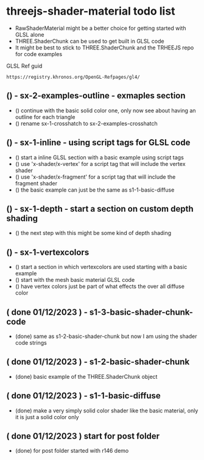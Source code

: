 # threejs-shader-material todo list

* RawShaderMaterial might be a better choice for getting started with GLSL alone
* THREE.ShaderChunk can be used to get built in GLSL code
* It might be best to stick to THREE.ShaderChunk and the TRHEEJS repo for code examples

GLSL Ref guid

```
https://registry.khronos.org/OpenGL-Refpages/gl4/
```

<!-- Section ideas -->

## () - sx-2-examples-outline - exmaples section
* () continue with the basic solid color one, only now see about having an outline for each triangle
* () rename sx-1-crosshatch to sx-2-examples-crosshatch

## () - sx-1-inline - using script tags for GLSL code
* () start a inline GLSL section with a basic example using script tags
* () use 'x-shader/x-vertex' for a script tag that will include the vertex shader
* () use 'x-shader/x-fragment' for a script tag that will include the fragment shader
* () the basic example can just be the same as s1-1-basic-diffuse

## () - sx-1-depth - start a section on custom depth shading
* () the next step with this might be some kind of depth shading

## () - sx-1-vertexcolors
* () start a section in which vertexcolors are used starting with a basic example
* () start with the mesh basic material GLSL code
* () have vertex colors just be part of what effects the over all diffuse color

<!-- NEXT -->


<!-- DONE -->

## ( done 01/12/2023 ) - s1-3-basic-shader-chunk-code
* (done) same as s1-2-basic-shader-chunk but now I am using the shader code strings

## ( done 01/12/2023 ) - s1-2-basic-shader-chunk
* (done) basic example of the THREE.ShaderChunk object

## ( done 01/12/2023 ) - s1-1-basic-diffuse
* (done) make a very simply solid color shader like the basic material, only it is just a solid color only

## ( done 01/12/2023 ) start for post folder
* (done) for post folder started with r146 demo
